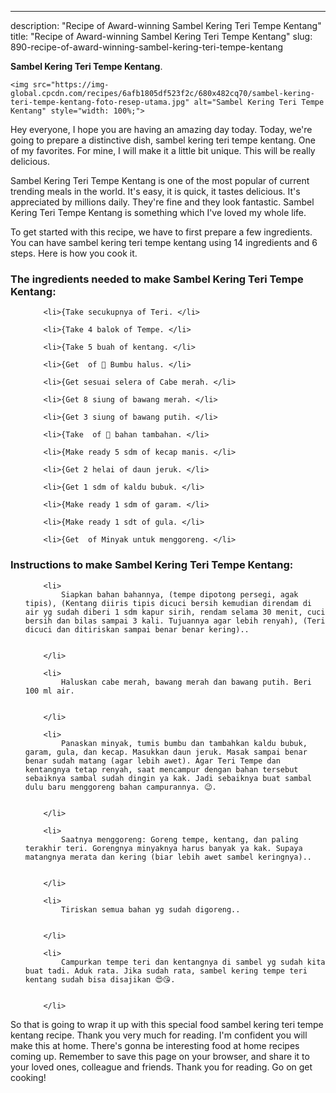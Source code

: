 ---
description: "Recipe of Award-winning Sambel Kering Teri Tempe Kentang"
title: "Recipe of Award-winning Sambel Kering Teri Tempe Kentang"
slug: 890-recipe-of-award-winning-sambel-kering-teri-tempe-kentang

<p>
	<strong>Sambel Kering Teri Tempe Kentang</strong>. 
	
</p>
<p>
	
	<img src="https://img-global.cpcdn.com/recipes/6afb1805df523f2c/680x482cq70/sambel-kering-teri-tempe-kentang-foto-resep-utama.jpg" alt="Sambel Kering Teri Tempe Kentang" style="width: 100%;">
	
	
</p>
<p>
	Hey everyone, I hope you are having an amazing day today. Today, we're going to prepare a distinctive dish, sambel kering teri tempe kentang. One of my favorites. For mine, I will make it a little bit unique. This will be really delicious.
</p>
	
<p>
	
</p>
<p>
	Sambel Kering Teri Tempe Kentang is one of the most popular of current trending meals in the world. It's easy, it is quick, it tastes delicious. It's appreciated by millions daily. They're fine and they look fantastic. Sambel Kering Teri Tempe Kentang is something which I've loved my whole life.
</p>

<p>
To get started with this recipe, we have to first prepare a few ingredients. You can have sambel kering teri tempe kentang using 14 ingredients and 6 steps. Here is how you cook it.
</p>

<h3>The ingredients needed to make Sambel Kering Teri Tempe Kentang:</h3>

<ol>
	
		<li>{Take secukupnya of Teri. </li>
	
		<li>{Take 4 balok of Tempe. </li>
	
		<li>{Take 5 buah of kentang. </li>
	
		<li>{Get  of 📌 Bumbu halus. </li>
	
		<li>{Get sesuai selera of Cabe merah. </li>
	
		<li>{Get 8 siung of bawang merah. </li>
	
		<li>{Get 3 siung of bawang putih. </li>
	
		<li>{Take  of 📌 bahan tambahan. </li>
	
		<li>{Make ready 5 sdm of kecap manis. </li>
	
		<li>{Get 2 helai of daun jeruk. </li>
	
		<li>{Get 1 sdm of kaldu bubuk. </li>
	
		<li>{Make ready 1 sdm of garam. </li>
	
		<li>{Make ready 1 sdt of gula. </li>
	
		<li>{Get  of Minyak untuk menggoreng. </li>
	
</ol>
<p>
	
</p>

<h3>Instructions to make Sambel Kering Teri Tempe Kentang:</h3>

<ol>
	
		<li>
			Siapkan bahan bahannya, (tempe dipotong persegi, agak tipis), (Kentang diiris tipis dicuci bersih kemudian direndam di air yg sudah diberi 1 sdm kapur sirih, rendam selama 30 menit, cuci bersih dan bilas sampai 3 kali. Tujuannya agar lebih renyah), (Teri dicuci dan ditiriskan sampai benar benar kering)..
			
			
		</li>
	
		<li>
			Haluskan cabe merah, bawang merah dan bawang putih. Beri 100 ml air.
			
			
		</li>
	
		<li>
			Panaskan minyak, tumis bumbu dan tambahkan kaldu bubuk, garam, gula, dan kecap. Masukkan daun jeruk. Masak sampai benar benar sudah matang (agar lebih awet). Agar Teri Tempe dan kentangnya tetap renyah, saat mencampur dengan bahan tersebut sebaiknya sambal sudah dingin ya kak. Jadi sebaiknya buat sambal dulu baru menggoreng bahan campurannya. 😉.
			
			
		</li>
	
		<li>
			Saatnya menggoreng: Goreng tempe, kentang, dan paling terakhir teri. Gorengnya minyaknya harus banyak ya kak. Supaya matangnya merata dan kering (biar lebih awet sambel keringnya)..
			
			
		</li>
	
		<li>
			Tiriskan semua bahan yg sudah digoreng..
			
			
		</li>
	
		<li>
			Campurkan tempe teri dan kentangnya di sambel yg sudah kita buat tadi. Aduk rata. Jika sudah rata, sambel kering tempe teri kentang sudah bisa disajikan 😍😘.
			
			
		</li>
	
</ol>

<p>
	
</p>

<p>
	So that is going to wrap it up with this special food sambel kering teri tempe kentang recipe. Thank you very much for reading. I'm confident you will make this at home. There's gonna be interesting food at home recipes coming up. Remember to save this page on your browser, and share it to your loved ones, colleague and friends. Thank you for reading. Go on get cooking!
</p>
